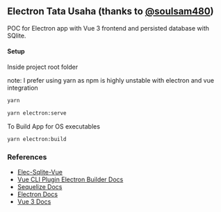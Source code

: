 ## Electron Tata Usaha (thanks to [@soulsam480](https://github.com/soulsam480))

POC for Electron app with Vue 3 frontend and persisted database with SQlite.

#### Setup

Inside project root folder

note: I prefer using yarn as npm is highly unstable with electron and vue integration

```bash
yarn 

yarn electron:serve
```
To Build App for OS executables

```bash
yarn electron:build
```

### References
- [Elec-Sqlite-Vue](https://github.com/soulsam480/elec-sqlite-vue)
- [Vue CLI Plugin Electron Builder Docs](https://nklayman.github.io/vue-cli-plugin-electron-builder/)
- [Sequelize Docs](https://sequelize.org/master/)
- [Electron Docs](https://www.electronjs.org/)
- [Vue 3 Docs](https://v3.vuejs.org)